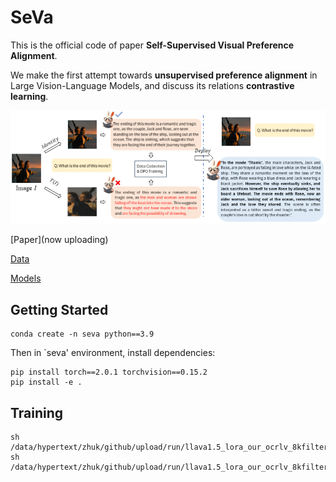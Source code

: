 # SeVa
This is the official code of paper **Self-Supervised Visual Preference Alignment**.

We make the first attempt towards **unsupervised preference alignment** in Large Vision-Language Models, and discuss its relations **contrastive learning**.

![method](seva/utils/method.png)

[Paper](now uploading) 

[Data](https://huggingface.co/kevinke/data/)

[Models](https://huggingface.co/kevinke/)

## Getting Started
```
conda create -n seva python==3.9
```
Then in `seva' environment, install dependencies:
```
pip install torch==2.0.1 torchvision==0.15.2
pip install -e .
```

## Training
```
sh /data/hypertext/zhuk/github/upload/run/llava1.5_lora_our_ocrlv_8kfilter_diffu500_textvga_8kfilter_diffu500_r1024_a2048.sh
sh /data/hypertext/zhuk/github/upload/run/llava1.5_lora_our_ocrlv_8kfilter4k_diffu800_textvga_8kfilter6k_diffu800_r1024_a2048.sh
```
